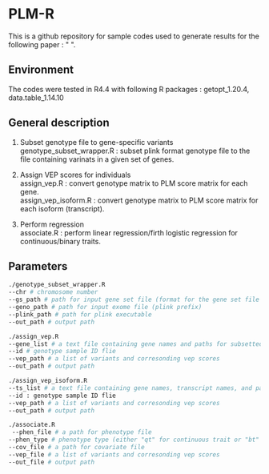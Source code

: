 # PLM-R
This is a github repository for sample codes used to generate results for the following paper : " ".

## Environment
The codes were tested in R4.4 with following R packages : getopt_1.20.4, data.table_1.14.10

## General description
1) Subset genotype file to gene-specific variants \
genotype_subset_wrapper.R : subset plink format genotype file to the file containing varinats in a given set of genes.

2) Assign VEP scores for individuals \
assign_vep.R : convert genotype matrix to PLM score matrix for each gene. \
assign_vep_isoform.R : convert genotype matrix to PLM score matrix for each isoform (transcript). 

3) Perform regression \
associate.R : perform linear regression/firth logistic regression for continuous/binary traits. 


## Parameters
```bash
./genotype_subset_wrapper.R
--chr # chromosome number
--gs_path # path for input gene set file (format for the gene set file can be seen in ./example/ENSG00000205560_gs.txt
--geno_path # path for input exome file (plink prefix)
--plink_path # path for plink executable
--out_path # output path 
```

```bash
./assign_vep.R
--gene_list # a text file containing gene names and paths for subsetted genotype files in earlier step
--id # genotype sample ID flie 
--vep_path # a list of variants and corresonding vep scores 
--out_path # output path

```

```bash
./assign_vep_isoform.R
--ts_list # a text file containing gene names, transcript names, and paths for subsetted genotype files
--id : genotype sample ID flie 
--vep_path # a list of variants and corresonding vep scores 
--out_path # output path
```

```bash
./associate.R
 --phen_file # a path for phenotype file  
--phen_type # phenotype type (either "qt" for continuous trait or "bt" for binary trait)
--cov_file # a path for covariate file
--vep_file # a list of variants and corresonding vep scores 
--out_file # output path
 
```

